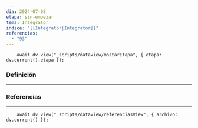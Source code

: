 ```yaml
---
dia: 2024-07-08
etapa: sin-empezar
tema: Integrator
indice: "[[Integrator|Integrator]]"
referencias:
  - "93"
---
```

```dataviewjs
	await dv.view("_scripts/dataview/mostarEtapa", { etapa: dv.current().etapa });
```
### Definición
---




### Referencias
---
```dataviewjs
	await dv.view("_scripts/dataview/referenciasView", { archivo: dv.current() });
```